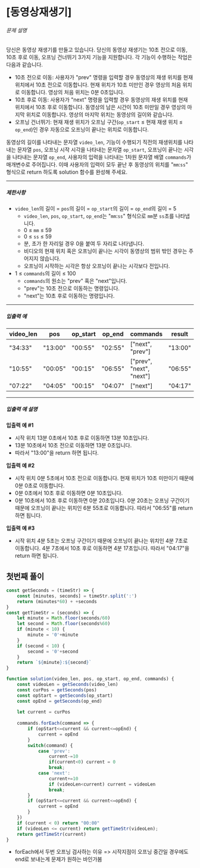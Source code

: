 # [동영상재생기]

[](https://school.programmers.co.kr/learn/courses/30/lessons/340213)

###### 문제 설명

당신은 동영상 재생기를 만들고 있습니다. 당신의 동영상 재생기는 10초 전으로 이동, 10초 후로 이동, 오프닝 건너뛰기 3가지 기능을 지원합니다. 각 기능이 수행하는 작업은 다음과 같습니다.

-   10초 전으로 이동: 사용자가 "prev" 명령을 입력할 경우 동영상의 재생 위치를 현재 위치에서 10초 전으로 이동합니다. 현재 위치가 10초 미만인 경우 영상의 처음 위치로 이동합니다. 영상의 처음 위치는 0분 0초입니다.
-   10초 후로 이동: 사용자가 "next" 명령을 입력할 경우 동영상의 재생 위치를 현재 위치에서 10초 후로 이동합니다. 동영상의 남은 시간이 10초 미만일 경우 영상의 마지막 위치로 이동합니다. 영상의 마지막 위치는 동영상의 길이와 같습니다.
-   오프닝 건너뛰기: 현재 재생 위치가 오프닝 구간(`op_start` ≤ 현재 재생 위치 ≤ `op_end`)인 경우 자동으로 오프닝이 끝나는 위치로 이동합니다.

동영상의 길이를 나타내는 문자열 `video_len`, 기능이 수행되기 직전의 재생위치를 나타내는 문자열 `pos`, 오프닝 시작 시각을 나타내는 문자열 `op_start`, 오프닝이 끝나는 시각을 나타내는 문자열 `op_end`, 사용자의 입력을 나타내는 1차원 문자열 배열 `commands`가 매개변수로 주어집니다. 이때 사용자의 입력이 모두 끝난 후 동영상의 위치를 "`mm`:`ss`" 형식으로 return 하도록 solution 함수를 완성해 주세요.

___

##### 제한사항

-   `video_len`의 길이 = `pos`의 길이 = `op_start`의 길이 = `op_end`의 길이 = 5
    -   `video_len`, `pos`, `op_start`, `op_end`는 "`mm`:`ss`" 형식으로 `mm`분 `ss`초를 나타냅니다.
    -   0 ≤ `mm` ≤ 59
    -   0 ≤ `ss` ≤ 59
    -   분, 초가 한 자리일 경우 0을 붙여 두 자리로 나타냅니다.
    -   비디오의 현재 위치 혹은 오프닝이 끝나는 시각이 동영상의 범위 밖인 경우는 주어지지 않습니다.
    -   오프닝이 시작하는 시각은 항상 오프닝이 끝나는 시각보다 전입니다.
-   1 ≤ `commands`의 길이 ≤ 100
    -   `commands`의 원소는 "prev" 혹은 "next"입니다.
    -   "prev"는 10초 전으로 이동하는 명령입니다.
    -   "next"는 10초 후로 이동하는 명령입니다.

___

##### 입출력 예

| video\_len | pos | op\_start | op\_end | commands | result |
| --- | --- | --- | --- | --- | --- |
| "34:33" | "13:00" | "00:55" | "02:55" | \["next", "prev"\] | "13:00" |
| "10:55" | "00:05" | "00:15" | "06:55" | \["prev", "next", "next"\] | "06:55" |
| "07:22" | "04:05" | "00:15" | "04:07" | \["next"\] | "04:17" |

___

##### 입출력 예 설명

**입출력 예 #1**

-   시작 위치 13분 0초에서 10초 후로 이동하면 13분 10초입니다.
-   13분 10초에서 10초 전으로 이동하면 13분 0초입니다.
-   따라서 "13:00"을 return 하면 됩니다.

**입출력 예 #2**

-   시작 위치 0분 5초에서 10초 전으로 이동합니다. 현재 위치가 10초 미만이기 때문에 0분 0초로 이동합니다.
-   0분 0초에서 10초 후로 이동하면 0분 10초입니다.
-   0분 10초에서 10초 후로 이동하면 0분 20초입니다. 0분 20초는 오프닝 구간이기 때문에 오프닝이 끝나는 위치인 6분 55초로 이동합니다. 따라서 "06:55"를 return 하면 됩니다.

**입출력 예 #3**

-   시작 위치 4분 5초는 오프닝 구간이기 때문에 오프닝이 끝나는 위치인 4분 7초로 이동합니다. 4분 7초에서 10초 후로 이동하면 4분 17초입니다. 따라서 "04:17"을 return 하면 됩니다.

## 첫번째 풀이

```javascript
const getSeconds = (timeStr) => {
    const [minutes, seconds] = timeStr.split(':')
    return (minutes*60) + +seconds
}
const getTimeStr = (seconds) => {
    let minute = Math.floor(seconds/60)
    let second = Math.floor(seconds%60)
    if (minute < 10) {
        minute = '0'+minute
    }
    if (second < 10) {
        second = '0'+second
    }
    return `${minute}:${second}`
}

function solution(video_len, pos, op_start, op_end, commands) {
    const videoLen = getSeconds(video_len)
    const curPos = getSeconds(pos)
    const opStart = getSeconds(op_start)
    const opEnd = getSeconds(op_end)
    
    let current = curPos
    
    commands.forEach(command => {
        if (opStart<=current && current<=opEnd) {
            current = opEnd
        }
        switch(command) {
            case 'prev':
                current-=10
                if(current<0) current = 0
                break;
            case 'next':
                current+=10
                if (videoLen<current) current = videoLen
                break;
        }
        if (opStart<=current && current<=opEnd) {
            current = opEnd
        }
    })
    if (current < 0) return "00:00"
    if (videoLen <= current) return getTimeStr(videoLen);
    return getTimeStr(current)
}
```

- forEach에서 두번 오프닝 검사하는 이유 => 시작지점이 오프닝 중간일 경우에도 end로 보내는게 문제가 원하는 바인가봄